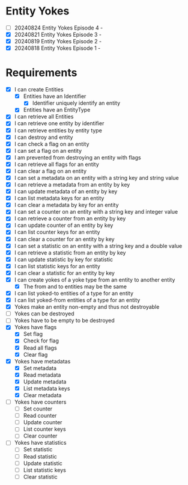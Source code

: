 # Entity Yokes

- [ ] 20240824 Entity Yokes Episode 4 - 
- [x] 20240821 Entity Yokes Episode 3 - 
- [x] 20240819 Entity Yokes Episode 2 - 
- [x] 20240818 Entity Yokes Episode 1 - 

# Requirements

- [x] I can create Entities
    - [x] Entities have an Identifier
        - [x] Identifier uniquely identify an entity
    - [x] Entities have an EntityType
- [x] I can retrieve all Entities
- [x] I can retrieve one entity by identifier
- [x] I can retrieve entities by entity type
- [x] I can destroy and entity
- [x] I can check a flag on an entity
- [x] I can set a flag on an entity
- [x] I am prevented from destroying an entity with flags
- [x] I can retrieve all flags for an entity
- [x] I can clear a flag on an entity
- [x] I can set a metadata on an entity with a string key and string value
- [x] I can retrieve a metadata from an entity by key
- [x] I can update metadata of an entity by key
- [x] I can list metadata keys for an entity
- [x] I can clear a metadata by key for an entity
- [x] I can set a counter on an entity with a string key and integer value
- [x] I can retrieve a counter from an entity by key
- [x] I can update counter of an entity by key
- [x] I can list counter keys for an entity
- [x] I can clear a counter for an entity by key
- [x] I can set a statistic on an entity with a string key and a double value
- [x] I can retrieve a statistic from an entity by key
- [x] I can update statistic by key for statistic
- [x] I can list statistic keys for an entity
- [x] I can clear a statistic for an entity by key 
- [x] I can create yokes of a yoke type from an entity to another entity
    - [x] The from and to entities may be the same
- [x] I can list yoked-to entities of a type for an entity
- [x] I can list yoked-from entities of a type for an entity
- [x] Yokes make an entity non-empty and thus not destroyable
- [ ] Yokes can be destroyed
- [ ] Yokes have to be empty to be destroyed
- [x] Yokes have flags
    - [x] Set flag
    - [x] Check for flag
    - [x] Read all flags
    - [x] Clear flag
- [x] Yokes have metadatas
    - [x] Set metadata
    - [x] Read metadata
    - [x] Update metadata
    - [x] List metadata keys
    - [x] Clear metadata
- [ ] Yokes have counters
    - [ ] Set counter
    - [ ] Read counter
    - [ ] Update counter
    - [ ] List counter keys
    - [ ] Clear counter
- [ ] Yokes have statistics
    - [ ] Set statistic
    - [ ] Read statistic
    - [ ] Update statistic
    - [ ] List statistic keys
    - [ ] Clear statistic
